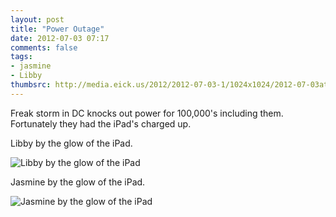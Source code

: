 ```yaml
---
layout: post
title: "Power Outage"
date: 2012-07-03 07:17
comments: false
tags: 
- jasmine
- Libby
thumbsrc: http://media.eick.us/2012/2012-07-03-1/1024x1024/2012-07-03at07.15.06.jpg
---
```

Freak storm in DC knocks out power for 100,000's including them.  Fortunately they had the iPad's charged up.

Libby by the glow of the iPad.

![Libby by the glow of the iPad](http://media.eick.us/media/photographs/2012/2012-07-03-1/2012-07-03at07.15.06.jpg)


Jasmine by the glow of the iPad.

![Jasmine by the glow of the iPad](http://media.eick.us/media/photographs/2012/2012-07-03-1/2012-07-03at07.14.55.jpg)

